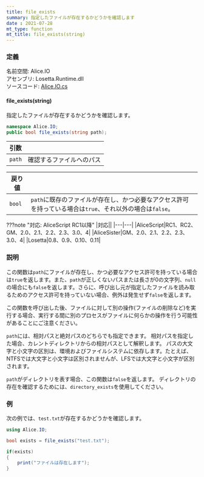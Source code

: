 ```yaml
---
title: file_exists
summary: 指定したファイルが存在するかどうかを確認します
date : 2021-07-28
mt_type: function
mt_title: file_exists(string)
---
```


### 定義
名前空間: Alice.IO<br/>
アセンブリ: Losetta.Runtime.dll<br/>
ソースコード: [Alice.IO.cs](https://github.com/WSOFT-Project/Losetta/blob/master/Losetta.Runtime/Alice.IO.cs)

#### file_exists(string)

指定したファイルが存在するかどうかを確認します。

```cs title="AliceScript"
namespace Alice.IO;
public bool file_exists(string path);
```

|引数| |
|-|-|
|`path`|確認するファイルへのパス|

|戻り値| |
|-|-|
|`bool`|`path`に既存のファイルが存在し、かつ必要なアクセス許可を持っている場合は`true`、それ以外の場合は`false`。|

???note "対応: AliceScript RC1以降"
    |対応||
    |---|---|
    |AliceScript|RC1、RC2、GM、2.0、2.1、2.2、2.3、3.0、4|
    |AliceSister|GM、2.0、2.1、2.2、2.3、3.0、4|
    |Losetta|0.8、0.9、0.10、0.11|

### 説明
この関数は`path`にファイルが存在し、かつ必要なアクセス許可を持っている場合は`true`を返します。また、`path`が正しくないパスまたは長さが0の文字列、`null`の場合にも`false`を返します。さらに、呼び出し元が指定したファイルを読み取るためのアクセス許可を持っていない場合、例外は発生せず`false`を返します。

この関数を呼び出した後、ファイルに対して別の操作(ファイルの削除など)を実行する場合、実行する間に別のプロセスがファイルに何らかの操作を行う可能性があることにご注意ください。

`path`には、相対パスと絶対パスのどちらでも指定できます。
相対パスを指定した場合、カレントディレクトリからの相対パスとして解釈します。
パスの大文字と小文字の区別は、環境およびファイルシステムに依存します。たとえば、NTFSでは大文字と小文字は区別されませんが、LFSでは大文字と小文字が区別されます。

`path`がディレクトリを表す場合、この関数は`false`を返します。
ディレクトリの存在を確認するためには、`directory_exists`を使用してください。
### 例
次の例では、`test.txt`が存在するかどうかを確認します。

```cs title="AliceScript"
using Alice.IO;

bool exists = file_exists("test.txt");

if(exists)
{
    print("ファイルは存在します");
}
```